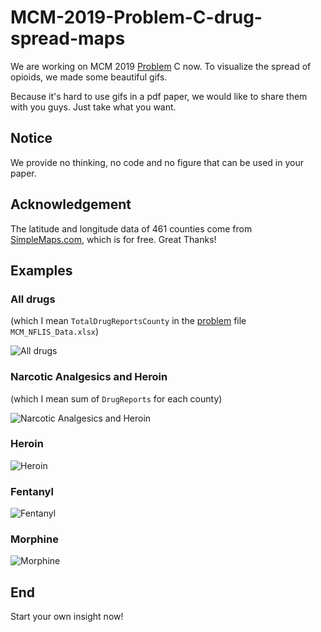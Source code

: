 # MCM-2019-Problem-C-drug-spread-maps
We are working on MCM 2019 [Problem](https://www.comap.com/undergraduate/contests/mcm/contests/2019/problems/) C now. To visualize the spread of opioids, we made some beautiful gifs.

Because it's hard to use gifs in a pdf paper, we would like to share them with you guys. Just take what you want.

## Notice
We provide no thinking, no code and no figure that can be used in your paper.

## Acknowledgement
The latitude and longitude data of 461 counties come from [SimpleMaps.com](https://simplemaps.com/data/us-cities), which is for free. Great Thanks!

## Examples
### All drugs 
(which I mean `TotalDrugReportsCounty` in the [problem](https://www.comap.com/undergraduate/contests/mcm/contests/2019/problems/) file `MCM_NFLIS_Data.xlsx`)

![All drugs](https://github.com/LoveThinkinghard/MCM-2019-Problem-C-drug-spread-maps/blob/master/spread%20maps/All%20Drugs%20map.gif)

### Narcotic Analgesics and Heroin 
(which I mean sum of `DrugReports` for each county)

![Narcotic Analgesics and Heroin](https://github.com/LoveThinkinghard/MCM-2019-Problem-C-drug-spread-maps/blob/master/spread%20maps/Narcotic%20Analgesics%20and%20Heroin%20map.gif)

### Heroin

![Heroin](https://github.com/LoveThinkinghard/MCM-2019-Problem-C-drug-spread-maps/blob/master/spread%20maps/Heroin%20map.gif)

### Fentanyl

![Fentanyl](https://github.com/LoveThinkinghard/MCM-2019-Problem-C-drug-spread-maps/blob/master/spread%20maps/Fentanyl%20map.gif)

### Morphine

![Morphine](https://github.com/LoveThinkinghard/MCM-2019-Problem-C-drug-spread-maps/blob/master/spread%20maps/Morphine%20map.gif)

## End
Start your own insight now!
